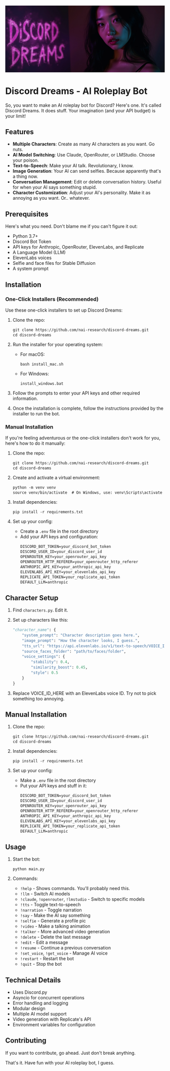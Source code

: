 ![Discord Dreams Banner](dd.png)

# Discord Dreams - AI Roleplay Bot

So, you want to make an AI roleplay bot for Discord? Here's one. It's called Discord Dreams. It does stuff. Your imagination (and your API budget) is your limit!

## Features

- **Multiple Characters**: Create as many AI characters as you want. Go nuts.
- **AI Model Switching**: Use Claude, OpenRouter, or LMStudio. Choose your poison.
- **Text-to-Speech**: Make your AI talk. Revolutionary, I know.
- **Image Generation**: Your AI can send selfies. Because apparently that's a thing now.
- **Conversation Management**: Edit or delete conversation history. Useful for when your AI says something stupid.
- **Character Customization**: Adjust your AI's personality. Make it as annoying as you want. Or.. whatever.

## Prerequisites

Here's what you need. Don't blame me if you can't figure it out:

- Python 3.7+
- Discord Bot Token
- API keys for Anthropic, OpenRouter, ElevenLabs, and Replicate
- A Language Model (LLM)
- ElevenLabs voices
- Selfie and face files for Stable Diffusion
- A system prompt

## Installation

### One-Click Installers (Recommended)

Use these one-click installers to set up Discord Dreams:

1. Clone the repo:
   ```
   git clone https://github.com/nai-research/discord-dreams.git
   cd discord-dreams
   ```

2. Run the installer for your operating system:

   - For macOS:
     ```
     bash install_mac.sh
     ```

   - For Windows:
     ```
     install_windows.bat
     ```

3. Follow the prompts to enter your API keys and other required information.

4. Once the installation is complete, follow the instructions provided by the installer to run the bot.

### Manual Installation

If you're feeling adventurous or the one-click installers don't work for you, here's how to do it manually:

1. Clone the repo:
   ```
   git clone https://github.com/nai-research/discord-dreams.git
   cd discord-dreams
   ```

2. Create and activate a virtual environment:
   ```
   python -m venv venv
   source venv/bin/activate  # On Windows, use: venv\Scripts\activate
   ```

3. Install dependencies:
   ```
   pip install -r requirements.txt
   ```

4. Set up your config:
   - Create a `.env` file in the root directory
   - Add your API keys and configuration:
     ```
     DISCORD_BOT_TOKEN=your_discord_bot_token
     DISCORD_USER_ID=your_discord_user_id
     OPENROUTER_KEY=your_openrouter_api_key
     OPENROUTER_HTTP_REFERER=your_openrouter_http_referer
     ANTHROPIC_API_KEY=your_anthropic_api_key
     ELEVENLABS_API_KEY=your_elevenlabs_api_key
     REPLICATE_API_TOKEN=your_replicate_api_token
     DEFAULT_LLM=anthropic
     ```

## Character Setup

1. Find `characters.py`. Edit it.
2. Set up characters like this:

   ```python
   "character_name": {
       "system_prompt": "Character description goes here.",
       "image_prompt": "How the character looks, I guess.",
       "tts_url": "https://api.elevenlabs.io/v1/text-to-speech/VOICE_ID_HERE",
       "source_faces_folder": "path/to/faces/folder",
       "voice_settings": {
           "stability": 0.4,
           "similarity_boost": 0.45,
           "style": 0.5
       }
   }
   ```

3. Replace VOICE_ID_HERE with an ElevenLabs voice ID. Try not to pick something too annoying.

## Manual Installation

1. Clone the repo:
   ```
   git clone https://github.com/nai-research/discord-dreams.git
   cd discord-dreams
   ```

2. Install dependencies:
   ```
   pip install -r requirements.txt
   ```

3. Set up your config:
   - Make a `.env` file in the root directory
   - Put your API keys and stuff in it:
     ```
     DISCORD_BOT_TOKEN=your_discord_bot_token
     DISCORD_USER_ID=your_discord_user_id
     OPENROUTER_KEY=your_openrouter_api_key
     OPENROUTER_HTTP_REFERER=your_openrouter_http_referer
     ANTHROPIC_API_KEY=your_anthropic_api_key
     ELEVENLABS_API_KEY=your_elevenlabs_api_key
     REPLICATE_API_TOKEN=your_replicate_api_token
     DEFAULT_LLM=anthropic
     ```

## Usage

1. Start the bot:
   ```
   python main.py
   ```

2. Commands:
   - `!help` - Shows commands. You'll probably need this.
   - `!llm` - Switch AI models
   - `!claude`, `!openrouter`, `!lmstudio` - Switch to specific models
   - `!tts` - Toggle text-to-speech
   - `!narration` - Toggle narration
   - `!say` - Make the AI say something
   - `!selfie` - Generate a profile pic
   - `!video` - Make a talking animation
   - `!talker` - More advanced video generation
   - `!delete` - Delete the last message
   - `!edit` - Edit a message
   - `!resume` - Continue a previous conversation
   - `!set_voice`, `!get_voice` - Manage AI voice
   - `!restart` - Restart the bot
   - `!quit` - Stop the bot

## Technical Details

- Uses Discord.py
- Asyncio for concurrent operations
- Error handling and logging
- Modular design
- Multiple AI model support
- Video generation with Replicate's API
- Environment variables for configuration

## Contributing

If you want to contribute, go ahead. Just don't break anything.

That's it. Have fun with your AI roleplay bot, I guess.